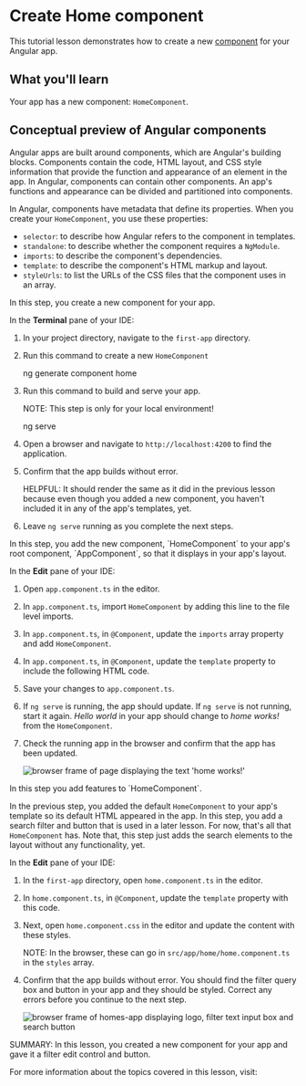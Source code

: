 # Create Home component

This tutorial lesson demonstrates how to create a new [component](guide/components) for your Angular app.

<docs-video src="https://www.youtube.com/embed/R0nRX8jD2D0?si=OMVaw71EIa44yIOJ"/>

## What you'll learn

Your app has a new component: `HomeComponent`.

## Conceptual preview of Angular components

Angular apps are built around components, which are Angular's building blocks.
Components contain the code, HTML layout, and CSS style information that provide the function and appearance of an element in the app.
In Angular, components can contain other components. An app's functions and appearance can be divided and partitioned into components.

In Angular, components have metadata that define its properties.
When you create your `HomeComponent`, you use these properties:

* `selector`: to describe how Angular refers to the component in templates.
* `standalone`: to describe whether the component requires a `NgModule`.
* `imports`: to describe the component's dependencies.
* `template`: to describe the component's HTML markup and layout.
* `styleUrls`: to list the URLs of the CSS files that the component uses in an array.

<docs-pill-row>
  <docs-pill href="api/core/Component" title="Learn more about Components"/>
</docs-pill-row>

<docs-workflow>

<docs-step title="Create the `HomeComponent`">
In this step, you create a new component for your app.

In the **Terminal** pane of your IDE:

1. In your project directory, navigate to the `first-app` directory.
1. Run this command to create a new `HomeComponent`

    <docs-code language="shell">
    ng generate component home
    </docs-code>

1. Run this command to build and serve your app.

    NOTE: This step is only for your local environment!

    <docs-code language="shell">
    ng serve
    </docs-code>

1. Open a browser and navigate to `http://localhost:4200` to find the application.

1. Confirm that the app builds without error.

    HELPFUL: It should render the same as it did in the previous lesson because even though you added a new component, you haven't included it in any of the app's templates, yet.

1. Leave `ng serve` running as you complete the next steps.
</docs-step>

<docs-step title="Add the new component to your app's layout">
In this step, you add the new component, `HomeComponent` to your app's root component, `AppComponent`, so that it displays in your app's layout.

In the **Edit** pane of your IDE:

1. Open `app.component.ts` in the editor.
1. In `app.component.ts`, import `HomeComponent` by adding this line to the file level imports.

    <docs-code header="Import HomeComponent in src/app/app.component.ts" path="adev/src/content/tutorials/first-app/steps/03-HousingLocation/src/app/app.component.ts" visibleLines="[2]"/>

1. In `app.component.ts`, in `@Component`, update the `imports` array property and add `HomeComponent`.

    <docs-code header="Replace in src/app/app.component.ts" path="adev/src/content/tutorials/first-app/steps/03-HousingLocation/src/app/app.component.ts" visibleLines="[7,9]"/>

1. In `app.component.ts`, in `@Component`, update the `template` property to include the following HTML code.

    <docs-code header="Replace in src/app/app.component.ts" path="adev/src/content/tutorials/first-app/steps/03-HousingLocation/src/app/app.component.ts" visibleLines="[10,19]"/>

1. Save your changes to  `app.component.ts`.
1. If `ng serve` is running, the app should update.
    If `ng serve` is not running, start it again.
    *Hello world* in your app should change to *home works!* from the `HomeComponent`.
1. Check the running app in the browser and confirm that the app has been updated.

    <img alt="browser frame of page displaying the text 'home works!'" src="assets/images/tutorials/first-app/homes-app-lesson-02-step-2.png">

</docs-step>

<docs-step title="Add features to `HomeComponent`">
In this step you add features to `HomeComponent`.

In the previous step, you added the default `HomeComponent` to your app's template so its default HTML appeared in the app.
In this step, you add a search filter and button that is used in a later lesson.
For now, that's all that `HomeComponent` has.
Note that, this step just adds the search elements to the layout without any functionality, yet.

In the **Edit** pane of your IDE:

1. In the `first-app` directory, open `home.component.ts` in the editor.
1. In `home.component.ts`, in `@Component`, update the `template` property with this code.

    <docs-code header="Replace in src/app/home/home.component.ts" path="adev/src/content/tutorials/first-app/steps/03-HousingLocation/src/app/home/home.component.ts" visibleLines="[10,17]"/>

1. Next, open `home.component.css` in the editor and update the content with these styles.

    NOTE: In the browser, these can go in `src/app/home/home.component.ts` in the `styles` array.

    <docs-code header="Replace in src/app/home/home.component.css" path="adev/src/content/tutorials/first-app/steps/03-HousingLocation/src/app/home/home.component.css"/>

1. Confirm that the app builds without error.
    You should find the filter query box and button in your app and they should be styled.
    Correct any errors before you continue to the next step.

    <img alt="browser frame of homes-app displaying logo, filter text input box and search button" src="assets/images/tutorials/first-app/homes-app-lesson-02-step-3.png">
    </docs-step>

</docs-workflow>

SUMMARY: In this lesson, you created a new component for your app and gave it a filter edit control and button.

For more information about the topics covered in this lesson, visit:

<docs-pill-row>
  <docs-pill href="cli/generate#component-command" title="`ng generate component`"/>
  <docs-pill href="api/core/Component" title="`Component` reference"/>
  <docs-pill href="guide/components" title="Angular components overview"/>
</docs-pill-row>
